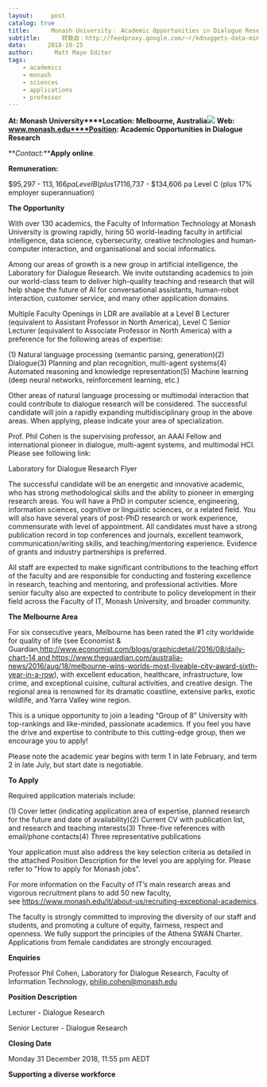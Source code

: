 ```yaml
---
layout:     post
catalog: true
title:      Monash University： Academic Opportunities in Dialogue Research [Melbourne, Australia]
subtitle:      转载自：http://feedproxy.google.com/~r/kdnuggets-data-mining-analytics/~3/Jyd2EgW30Ts/10-25-monash-academic-opportunities-dialogue-research.html
date:      2018-10-25
author:      Matt Mayo Editor
tags:
    - academics
    - monash
    - sciences
    - applications
    - professor
---
```


**At: Monash University****Location: Melbourne, Australia**![](http://feedproxy.google.com/jimg/monash.png)
**Web: www.monash.edu****Position: Academic Opportunities in Dialogue Research**

**_Contact_:****Apply online**.

**Remuneration:**

$95,297 - $113,166 pa Level B (plus 17% employer superannuation)$116,737 - $134,606 pa Level C (plus 17% employer superannuation)

**The Opportunity**

With over 130 academics, the Faculty of Information Technology at Monash University is growing rapidly, hiring 50 world-leading faculty in artificial intelligence, data science, cybersecurity, creative technologies and human-computer interaction, and organisational and social informatics.

Among our areas of growth is a new group in artificial intelligence, the Laboratory for Dialogue Research. We invite outstanding academics to join our world-class team to deliver high-quality teaching and research that will help shape the future of AI for conversational assistants, human-robot interaction, customer service, and many other application domains.

Multiple Faculty Openings in LDR are available at a Level B Lecturer (equivalent to Assistant Professor in North America), Level C Senior Lecturer (equivalent to Associate Professor in North America) with a preference for the following areas of expertise:

(1) Natural language processing (semantic parsing, generation)(2) Dialogue(3) Planning and plan recognition, multi-agent systems(4) Automated reasoning and knowledge representation(5) Machine learning (deep neural networks, reinforcement learning, etc.)

Other areas of natural language processing or multimodal interaction that could contribute to dialogue research will be considered. The successful candidate will join a rapidly expanding multidisciplinary group in the above areas. When applying, please indicate your area of specialization.

Prof. Phil Cohen is the supervising professor, an AAAI Fellow and international pioneer in dialogue, multi-agent systems, and multimodal HCI. Please see following link:

Laboratory for Dialogue Research Flyer

The successful candidate will be an energetic and innovative academic, who has strong methodological skills and the ability to pioneer in emerging research areas. You will have a PhD in computer science, engineering, information sciences, cognitive or linguistic sciences, or a related field. You will also have several years of post-PhD research or work experience, commensurate with level of appointment. All candidates must have a strong publication record in top conferences and journals, excellent teamwork, communication/writing skills, and teaching/mentoring experience. Evidence of grants and industry partnerships is preferred.

All staff are expected to make significant contributions to the teaching effort of the faculty and are responsible for conducting and fostering excellence in research, teaching and mentoring, and professional activities. More senior faculty also are expected to contribute to policy development in their field across the Faculty of IT, Monash University, and broader community.

**The Melbourne Area**

For six consecutive years, Melbourne has been rated the #1 city worldwide for quality of life (see Economist & Guardian,http://www.economist.com/blogs/graphicdetail/2016/08/daily-chart-14 and https://www.theguardian.com/australia-news/2016/aug/18/melbourne-wins-worlds-most-liveable-city-award-sixth-year-in-a-row), with excellent education, healthcare, infrastructure, low crime, and exceptional cuisine, cultural activities, and creative design. The regional area is renowned for its dramatic coastline, extensive parks, exotic wildlife, and Yarra Valley wine region.

This is a unique opportunity to join a leading “Group of 8” University with top-rankings and like-minded, passionate academics. If you feel you have the drive and expertise to contribute to this cutting-edge group, then we encourage you to apply!

Please note the academic year begins with term 1 in late February, and term 2 in late July, but start date is negotiable.

**To Apply**

Required application materials include:

(1) Cover letter (indicating application area of expertise, planned research for the future and date of availability)(2) Current CV with publication list, and research and teaching interests(3) Three-five references with email/phone contacts(4) Three representative publications

Your application must also address the key selection criteria as detailed in the attached Position Description for the level you are applying for. Please refer to "How to apply for Monash jobs".

For more information on the Faculty of IT’s main research areas and vigorous recruitment plans to add 50 new faculty, see https://www.monash.edu/it/about-us/recruiting-exceptional-academics.

The faculty is strongly committed to improving the diversity of our staff and students, and promoting a culture of equity, fairness, respect and openness. We fully support the principles of the Athena SWAN Charter. Applications from female candidates are strongly encouraged.

**Enquiries**

Professor Phil Cohen, Laboratory for Dialogue Research, Faculty of Information Technology, philip.cohen@monash.edu

**Position Description**

 Lecturer - Dialogue Research

Senior Lecturer - Dialogue Research

**Closing Date**

Monday 31 December 2018, 11:55 pm AEDT

**Supporting a diverse workforce**
